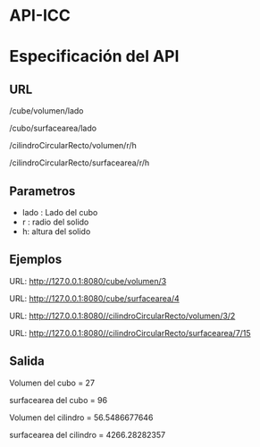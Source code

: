 # API-ICC

# Especificación del API

## URL
/cube/volumen/lado

/cubo/surfacearea/lado

/cilindroCircularRecto/volumen/r/h

/cilindroCircularRecto/surfacearea/r/h

## Parametros
- lado : Lado del cubo
- r : radio del solido
- h: altura del solido

## Ejemplos

URL: http://127.0.0.1:8080/cube/volumen/3

URL: http://127.0.0.1:8080/cube/surfacearea/4

URL: http://127.0.0.1:8080//cilindroCircularRecto/volumen/3/2

URL: http://127.0.0.1:8080//cilindroCircularRecto/surfacearea/7/15

## Salida
Volumen del cubo = 27


surfacearea del cubo = 96


Volumen del cilindro = 56.5486677646


surfacearea del cilindro = 4266.28282357

